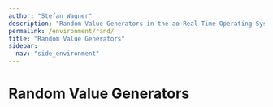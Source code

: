 ```yaml
---
author: "Stefan Wagner"
description: "Random Value Generators in the ao Real-Time Operating System (RTOS)."
permalink: /environment/rand/
title: "Random Value Generators"
sidebar:
  nav: "side_environment"
---
```


# Random Value Generators
